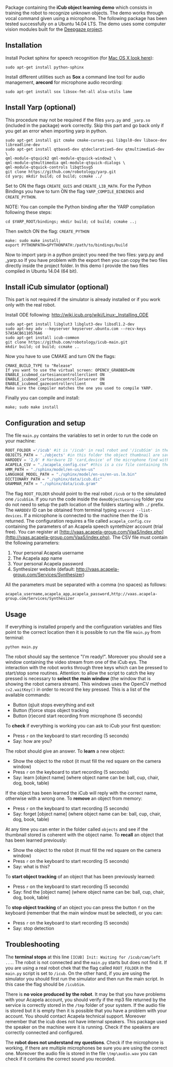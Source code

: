 Package containing the **iCub object learning demo** which consists in training the robot to recognize unknown objects. The demo works through vocal command given using a microphone. The following package has been tested successfully on a Ubuntu 14.04 LTS. The demo uses some computer vision modules built for the [Deepgaze project](https://github.com/mpatacchiola/deepgaze).

Installation
-------------

Install Pocket sphinx for speech recognition (for [Mac OS X look here](http://www.sphinx-doc.org/en/stable/install.html#debian-ubuntu-install-sphinx-using-packaging-system)):

`sudo apt-get install python-sphinx`

Install different utilities such as **Sox** a command line tool for audio management, **arecord** for microphone audio recording:

`sudo apt-get install sox libsox-fmt-all alsa-utils lame`


Install Yarp (optional)
--------------------------

This procedure may not be required if the files `yarp.py` and `_yarp.so` (included in the package) work correctly. Skip this part and go back only if you get an error when importing yarp in python.

```
sudo apt-get install git cmake cmake-curses-gui libgsl0-dev libace-dev libreadline-dev
sudo apt-get install qtbase5-dev qtdeclarative5-dev qtmultimedia5-dev \
qml-module-qtquick2 qml-module-qtquick-window2 \
qml-module-qtmultimedia qml-module-qtquick-dialogs \
qml-module-qtquick-controls libqt5svg5
git clone https://github.com/robotology/yarp.git
cd yarp; mkdir build; cd build; ccmake ../
```

Set to ON the flags `CREATE_GUIS` and `CREATE_LIB_MATH`. For the Python Bindings you have to turn ON the flag `YARP_COMPILE_BINDINGS` and `CREATE_PYTHON`.

NOTE: You can compile the Python binding after the YARP compilation following these steps:

```
cd $YARP_ROOT/bindings; mkdir build; cd build; ccmake ..;
```

Then switch ON the flag: `CREATE_PYTHON`

```
make: sudo make install;
export PYTHONPATH=$PYTHONPATH:/path/to/bindings/build
```

Now to import yarp in a python project you need the two files: yarp.py and _yarp.so
If you have problem with the export then you can copy the two files directly inside the project folder. 
In this demo I provide the two files compiled in Ubuntu 14.04 (64 bit).


Install iCub simulator (optional)
------------------------------------

This part is not required if the simulator is already installed or if you work only with the real robot.

Install ODE following: http://wiki.icub.org/wiki/Linux:_Installing_ODE

```
sudo apt-get install libglut3 libglut3-dev libsdl1.2-dev
sudo apt-key adv --keyserver keyserver.ubuntu.com --recv-keys 57A5ACB6110576A6
sudo apt-get install icub-common
git clone https://github.com/robotology/icub-main.git
mkdir build; cd build; ccmake ..
```

Now you have to use CMAKE and turn ON the flags:

```
CMAKE_BUILD_TYPE to "Release"
If you want to use the virtual screen: OPENCV_GRABBER=ON
ENABLE_icubmod_cartesiancontrollerclient ON
ENABLE_icubmod_cartesiancontrollerserver ON
ENABLE_icubmod_gazecontrollerclient      ON
Make sure the compiler matches the one you used to compile YARP.
```

Finally you can compile and install:

`make; sudo make install`


Configuration and setup
------------------------

The file `main.py` contains the variables to set in order to run the code on your machine:

```python
ROOT_FOLDER ='/icub' #it is '/icub' in real robot and '/icubSim' in the simulator
OBJECTS_PATH = './objects' #in this folder the object thumbnail are saved
HARDDEV = '2,0' # Hardware ID 'card,device' of the microphone find with command: 'arecord --list-devices'
ACAPELA_CSV = "./acapela_config.csv" #this is a csv file containing the acapela credential
HMM_PATH = "./sphinx/model/en-us/en-us"
LANGUAGE_MODEL_PATH = "./sphinx/model/en-us/en-us.lm.bin"
DICTIONARY_PATH = "./sphinx/data/icub.dic"
GRAMMAR_PATH = "./sphinx/data/icub.gram"
```

The flag `ROOT_FOLDER` should point to the real robot `/icub` or to the simulated one `/icubSim`.
If you run the code inside the `demoObjectLearning` folder you do not need to setup the path location of the folders starting with `./` prefix. The `HARDDEV` ID can be obtained from terminal typing `arecord --list-devices`. If a microphone is connected to the machine then the ID is returned.
The configuration requires a file called `acapela_config.csv` containing the parameters of an Acapela speech syntethizer account (trial free). You can register at [http://vaas.acapela-group.com/VaaS/index.php](http://vaas.acapela-group.com/VaaS/index.php). The CSV file must contain the following parameters:

1. Your personal Acapela username
2. The Acapela app name
3. Your personal Acapela password
4. Synthesizer website (default: http://vaas.acapela-group.com/Services/Synthesizer)

All the parameters must be separated with a comma (no spaces) as follows:

```
acapela_username,acapela_app,acapela_password,http://vaas.acapela-group.com/Services/Synthesizer
``` 

Usage
-----

If everything is installed properly and the configuration variables and files point to the correct location then it is possible to run the file `main.py` from terminal:

```
python main.py
```

The robot should say the sentence "I'm ready!". Moreover you should see a window containing the video stream from one of the iCub eys. The interaction with the robot works through three keys which can be pressed to start/stop some routines. Attention: to allow the script to catch the key pressed is necessary to **select the main window** (the window that is showing the robot camera stream). This windows uses the OpenCV method `cv2.waitKey()` in order to record the key pressed. This is a list of the available commands:

- Button (q)uit stops everything and exit
- Button (f)orce stops object tracking
- Button (r)ecord start recording from microphone (5 seconds)

To **check** if everything is working you can ask to iCub your first question:

- Press `r` on the keyboard to start recording (5 seconds)
- Say: how are you?

The robot should give an answer. To **learn** a new object:

- Show the object to the robot (it must fill the red square on the camera window)
- Press `r` on the keyboard to start recording (5 seconds)
- Say: learn [object name] (where object name can be: ball, cup, chair, dog, book, table)

If the object has been learned the iCub will reply with the correct name, otherwise with a wrong one. To **remove** an object from memory:

- Press `r` on the keyboard to start recording (5 seconds)
- Say: forget [object name] (where object name can be: ball, cup, chair, dog, book, table)

At any time you can enter in the folder called `objects` and see if the thumbnail stored is coherent with the object name.
To **recall** an object that has been learned previously:

- Show the object to the robot (it must fill the red square on the camera window)
- Press `r` on the keyboard to start recording (5 seconds)
- Say: what is this?

To **start object tracking** of an object that has been previously learned:

- Press `r` on the keyboard to start recording (5 seconds)
- Say: find the [object name] (where object name can be: ball, cup, chair, dog, book, table)

To **stop object tracking** of an object you can press the button `f` on the keyboard (remember that the main window must be selected), or you can:

- Press `r` on the keyboard to start recording (5 seconds)
- Say: stop detection



Troubleshooting
---------------

The **terminal stops** at this line `[ICUB] Init: Waiting for /icub/cam/left ...`.  The robot is not connected and the `main.py` starts but does not find it. If you are using a real robot chek that the flag called `ROOT_FOLDER` in the `main.py` script is set to `/icub`. On the other hand, if you are using the simulator you should first run the simulator and then run the main script. In this case the flag should be `/icubSim`.

There is **no voice produced by the robot**. It may be that you have problems with your Acapela account, you should verify if the mp3 file returned by the service is correctly stored in the `/tmp` folder of your system. If the audio file is stored but it is empty then it is possible that you have a problem with your account. You should contact Acapela technical support. Moreover remember that the icub does not have internal speakers. This package used the speaker on the machine were it is running. Check if the speakers are correctly connected and configured. 

The **robot does not understand my questions**. Check if the microphone is working, if there are multiple microphones be sure you are using the correct one. Moreover the audio file is stored in the file `\tmp\audio.wav` you can check if it contains the correct sound you recorded.




